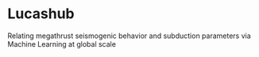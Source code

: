 # Lucashub
Relating megathrust seismogenic behavior and subduction parameters via Machine  Learning at global scale 
